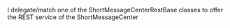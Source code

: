 I delegate/match one of the ShortMessageCenterRestBase classes to offer the REST service of the ShortMessageCenter